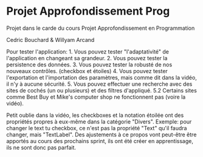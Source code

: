 # Projet Approfondissement Prog

Projet dans le carde du cours Projet Approfondissement en Programmation

Cedric Bouchard & Willyam Arcand

Pour tester l'application:
    1. Vous pouvez tester "l'adaptativité" de l'application en changeant sa grandeur.
    2. Vous pouvez tester la persistence des données.
    3. Vous pouvez tester la robusté de nos nouveaux contrôles. (checkbox et étoiles)
    4. Vous pouvez tester l'exportation et l'importation des paramètres, mais comme dit dans la vidéo, il n'y à aucune sécurité.
    5. Vous pouvez effectuer une recherche avec des sites de cochés (un ou plusieurs) et des filtres d'appliqué.
    5.2 Certains sites comme Best Buy et Mike's computer shop ne fonctionnent pas (voire la vidéo).

Petit oublie dans la vidéo, les checkboxes et la notation étoilée ont des propriétés propres à eux-même dans la catégorie "Divers".
Exemple: pour changer le text tu checkbox, ce n'est pas la propriété "Text" qu'il faudra changer, mais "TextLabel".
Des ajustements à ce propos vont peut-être être apportés au cours des prochains sprint, ils ont été créer en apprentissage, ils ne sont donc pas parfait.